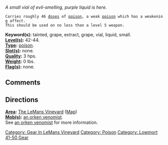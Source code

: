 *A small vial of evil-smelling, purple liquid is here.*

`Carries roughly 46 `[`doses`](Poison_Values "wikilink")` of `[`poison`](:Category:_Poison "wikilink")`, a weak `[`poison`](:Category:_Poisons "wikilink")` which has a weakening affect.`  
`This should be used on no less than a level 5 weapon.`

**Keyword(s):** tainted, grape, extract, grape, vial, liquid, small.  
**[Level(s)](Object_Level "wikilink"):** 42-44.  
**[Type](:Category:_Object_Types "wikilink"):**
[poison](:Category:_Poisons "wikilink").  
**[Slot(s)](Object_Slots "wikilink"):** none.  
**[Quality](Object_Quality "wikilink"):** 3 hps.  
**[Weight](Object_Weight "wikilink"):** 0 lbs.  
**[Flag(s)](:Category:_Object_Flags "wikilink"):** none.  

## Comments

## Directions

**[Area](:Category:_Areas "wikilink"):** [The LeMans
Vineyard](:Category:_LeMans_Vineyard "wikilink")
([Map](LeMans_Vineyard_Map "wikilink"))  
**[Mob(s)](:Category:_Mobs "wikilink"):** [an orken
venomist](Orken_Venomist "wikilink").  
See [an orken venomist](Orken_Venomist "wikilink") for more
information.  

[Category: Gear In LeMans
Vineyard](Category:_Gear_In_LeMans_Vineyard "wikilink") [Category:
Poison](Category:_Poison "wikilink") [Category: Lowmort 41-50
Gear](Category:_Lowmort_41-50_Gear "wikilink")
